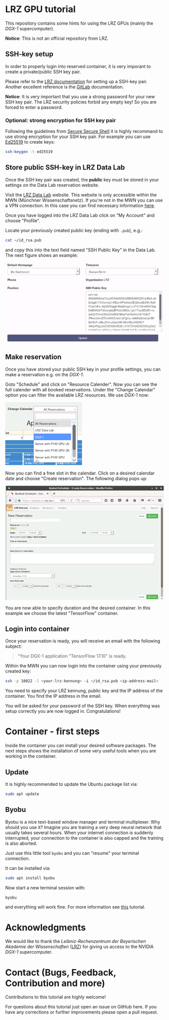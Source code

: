 # LRZ GPU tutorial

This repository contains some hints for using the LRZ GPUs (mainly the *DGX-1*
supercomputer).

**Notice**: This is not an official repository from LRZ.

## SSH-key setup

In order to properly login into reserved container, it is very imporant to create
a private/public SSH key pair.

Please refer to the [LRZ documentation](https://www.lrz.de/services/compute/ssh/)
for setting up a SSH-key pair. Another excellent reference is the
[GitLab](https://docs.gitlab.com/ee/ssh/) documentation.

**Notice**: It is very important that you use a strong password for your new
SSH key pair. The LRZ security policies forbid any empty key! So you are forced
to enter a password.

### Optional: strong encryption for SSH key pair

Following the guidelines from [Secure Secure Shell](https://stribika.github.io/2015/01/04/secure-secure-shell.html)
it is highly recommand to use strong encryption for your SSH key pair. For
example you can use [Ed25519](https://ed25519.cr.yp.to/) to create keys:

```bash
ssh-keygen -t ed25519
```

## Store public SSH-key in LRZ Data Lab

Once the SSH key pair was created, the **public** key must be stored in your
settings on the Data Lab reservation website.

Visit the [LRZ Data Lab](https://datalab.lrz.de) website. This website is only
accessible within the MWN (Münchner Wissenschaftsnetz). If you're not in the
MWN you can use a VPN connection. In this case you can find necessary
information [here](https://www.lrz.de/services/netz/mobil/vpn/).

Once you have logged into the LRZ Data Lab click on "My Account" and choose
"Profile".

Locate your previously created public key (ending with `.pub`), e.g.:

```bash
cat ~/id_rsa.pub
```

and copy this into the text field named "SSH Public Key" in the Data Lab. The
next figure shows an example:

![LRZ Data Lab](figures/profile_ssh_key.png)

## Make reservation

Once you have stored your public SSH key in your profile settings, you can
make a reservation e.g. on the *DGX-1*.

Goto "Schedule" and click on "Resource Calender". Now you can see the full
calender with all booked reservations. Under the "Change Calendar" option you
can filter the available LRZ resources. We use *DGX-1* now:

![LRZ Data Lab - Change calendar](figures/change_calendar.png)

Now you can find a free slot in the calendar. Click on a desired calendar date
and choose "Create reservation". The following dialog pops up:

![LRZ Data Lab - Change calendar](figures/reservation.png)

You are now able to specify duration and the desired container. In this example
we choose the latest "TensorFlow" container.

## Login into container

Once your reservation is ready, you will receive an email with the following
subject:

> "Your DGX-1 application "TensorFlow 17.10" is ready.

Within the MWN you can now login into the container using your previously
created key:

```bash
ssh -p 10022 -l <your-lrz-kennung> -i ~/id_rsa.pub <ip-address-mail>
```

You need to specify your LRZ kennung, public key and the IP address of the
container. You find the IP address in the email.

You will be asked for your password of the SSH key. When everything was setup
correctly you are now logged in. Congratulations!

# Container - first steps

Inside the container you can install your desired software packages. The
next steps shows the installation of some very useful tools when you are working
in the container.

## Update

It is highly recommended to update the Ubuntu package list via:

```bash
sudo apt update
```

## Byobu

Byobu is a nice text-based window manager and terminal multiplexer. Why should
you use it? Imagine you are training a very deep neural network that usually
takes several hours. When your internet connection is suddenly interrupted,
your connection to the container is also capped and the training is also aborted.

Just use this little tool `byobu` and you can "resume" your terminal connection.

It can be installed via:

```bash
sudo apt install byobu
```

Now start a new terminal session with:

```bash
byobu
```

and everything will work fine. For more information see
[this](https://www.digitalocean.com/community/tutorials/how-to-install-and-use-byobu-for-terminal-management-on-ubuntu-16-04)
tutorial.

# Acknowledgments

We would like to thank the *Leibniz-Rechenzentrum der Bayerischen Akademie der
Wissenschaften* ([LRZ](https://www.lrz.de/english/)) for giving us access to the
NVIDIA *DGX-1* supercomputer.

# Contact (Bugs, Feedback, Contribution and more)

Contributions to this tutorial are highly welcome!

For questions about this tutorial just open an issue on GitHub here. If you have
any corrections or further improvements please open a pull request.
